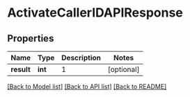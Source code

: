 # ActivateCallerIDAPIResponse

## Properties
Name | Type | Description | Notes
------------ | ------------- | ------------- | -------------
**result** | **int** | 1 | [optional] 

[[Back to Model list]](../README.md#documentation-for-models) [[Back to API list]](../README.md#documentation-for-api-endpoints) [[Back to README]](../README.md)


